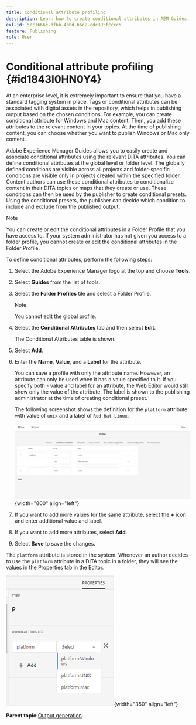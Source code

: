 ```yaml
---
title: Conditional attribute profiling
description: Learn how to create conditional attributes in AEM Guides. Use conditional attributes in the folder and global profiles to conditionalize your content.
exl-id: 5ec7666e-df6b-4b0d-b6c2-cdc395fcccc5
feature: Publishing
role: User
---
```

# Conditional attribute profiling {#id1843I0HN0Y4}

At an enterprise level, it is extremely important to ensure that you have a standard tagging system in place. Tags or conditional attributes can be associated with digital assets in the repository, which helps in publishing output based on the chosen conditions. For example, you can create conditional attribute for Windows and Mac content. Then, you add these attributes to the relevant content in your topics. At the time of publishing content, you can choose whether you want to publish Windows or Mac only content.

Adobe Experience Manager Guides allows you to easily create and associate conditional attributes using the relevant DITA attributes. You can define conditional attributes at the global level or folder level. The globally defined conditions are visible across all projects and folder-specific conditions are visible only in projects created within the specified folder. Content authors can use these conditional attributes to conditionalize content in their DITA topics or maps that they create or use. These conditions can then be used by the publisher to create conditional presets. Using the conditional presets, the publisher can decide which condition to include and exclude from the published output.

>[!NOTE]
>
> You can create or edit the conditional attributes in a Folder Profile that you have access to. If your system administrator has not given you access to a folder profile, you cannot create or edit the conditional attributes in the Folder Profile.

To define conditional attributes, perform the following steps:

1.  Select the Adobe Experience Manager logo at the top and choose **Tools**.

1.  Select **Guides** from the list of tools.

1.  Select the **Folder Profiles** tile and select a Folder Profile.

    >[!NOTE]
    >
    > You cannot edit the global profile.

1.  Select the **Conditional Attributes** tab and then select **Edit**.

    The Conditional Attributes table is shown.

1.  Select **Add**.

1.  Enter the **Name**, **Value**, and a **Label** for the attribute.

    You can save a profile with only the attribute name. However, an attribute can only be used when it has a value specified to it. If you specify both - value and label for an attribute, the Web Editor would still show only the value of the attribute. The label is shown to the publishing administrator at the time of creating conditional preset.

    The following screenshot shows the definition for the `platform` attribute with value of `unix` and a label of `Red Hat Linux`.

    ![](images/add-profile-new.png){width="800" align="left"}

1.  If you want to add more values for the same attribute, select the **+** icon and enter additional value and label.

1.  If you want to add more attributes, select **Add**.

1.  Select **Save** to save the changes.


The `platform` attribute is stored in the system. Whenever an author decides to use the `platform` attribute in a DITA topic in a folder, they will see the values in the Properties tab in the Editor.

![](images/properties-tab.png){width="350" align="left"}

**Parent topic:**[Output generation](generate-output.md)
